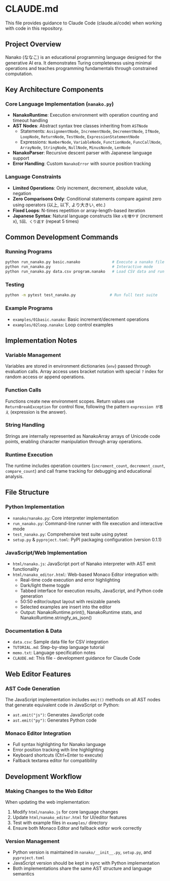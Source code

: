 # CLAUDE.md

This file provides guidance to Claude Code (claude.ai/code) when working with code in this repository.

## Project Overview

Nanako (ななこ) is an educational programming language designed for the generative AI era. It demonstrates Turing completeness using minimal operations and teaches programming fundamentals through constrained computation.

## Key Architecture Components

### Core Language Implementation (`nanako.py`)

- **NanakoRuntime**: Execution environment with operation counting and timeout handling
- **AST Nodes**: Abstract syntax tree classes inheriting from `ASTNode`
  - Statements: `AssignmentNode`, `IncrementNode`, `DecrementNode`, `IfNode`, `LoopNode`, `ReturnNode`, `TestNode`, `ExpressionStatementNode`
  - Expressions: `NumberNode`, `VariableNode`, `FunctionNode`, `FuncCallNode`, `ArrayNode`, `StringNode`, `NullNode`, `MinusNonde`, `LenNode`
- **NanakoParser**: Recursive descent parser with Japanese language support
- **Error Handling**: Custom `NanakoError` with source position tracking

### Language Constraints
- **Limited Operations**: Only increment, decrement, absolute value, negation
- **Zero Comparisons Only**: Conditional statements compare against zero using operators (以上, 以下, より大きい, etc.)
- **Fixed Loops**: N-times repetition or array-length-based iteration
- **Japanese Syntax**: Natural language constructs like `xを増やす` (increment x), `5回、くり返す` (repeat 5 times)

## Common Development Commands

### Running Programs
```bash
python run_nanako.py basic.nanako              # Execute a nanako file
python run_nanako.py                           # Interactive mode
python run_nanako.py data.csv program.nanako   # Load CSV data and run program
```

### Testing
```bash
python -m pytest test_nanako.py               # Run full test suite
```

### Example Programs
- `examples/01basic.nanako`: Basic increment/decrement operations
- `examples/02loop.nanako`: Loop control examples

## Implementation Notes

### Variable Management
Variables are stored in environment dictionaries (`env`) passed through evaluation calls. Array access uses bracket notation with special `?` index for random access or append operations.

### Function Calls
Functions create new environment scopes. Return values use `ReturnBreakException` for control flow, following the pattern `expression が答え` (expression is the answer).

### String Handling
Strings are internally represented as NanakoArray arrays of Unicode code points, enabling character manipulation through array operations.

### Runtime Execution
The runtime includes operation counters (`increment_count`, `decrement_count`, `compare_count`) and call frame tracking for debugging and educational analysis.

## File Structure

### Python Implementation
- `nanako/nanako.py`: Core interpreter implementation
- `run_nanako.py`: Command-line runner with file execution and interactive mode
- `test_nanako.py`: Comprehensive test suite using pytest
- `setup.py` & `pyproject.toml`: PyPI packaging configuration (version 0.1.1)

### JavaScript/Web Implementation
- `html/nanako.js`: JavaScript port of Nanako interpreter with AST emit functionality
- `html/nanako_editor.html`: Web-based Monaco Editor integration with:
  - Real-time code execution and error highlighting
  - Dark/light theme toggle
  - Tabbed interface for execution results, JavaScript, and Python code generation
  - 50:50 editor/output layout with resizable panels
  - Selected examples are insert into the editor
  - Output: NanakoRuntime.print(), NanakoRuntime stats, and NanakoRuntime.stringfy_as_json()

### Documentation & Data
- `data.csv`: Sample data file for CSV integration
- `TUTORIAL.md`: Step-by-step language tutorial
- `memo.txt`: Language specification notes
- `CLAUDE.md`: This file - development guidance for Claude Code

## Web Editor Features

### AST Code Generation
The JavaScript implementation includes `emit()` methods on all AST nodes that generate equivalent code in JavaScript or Python:
- `ast.emit("js")`: Generates JavaScript code
- `ast.emit("py")`: Generates Python code

### Monaco Editor Integration
- Full syntax highlighting for Nanako language
- Error position tracking with line highlighting
- Keyboard shortcuts (Ctrl+Enter to execute)
- Fallback textarea editor for compatibility

## Development Workflow

### Making Changes to the Web Editor
When updating the web implementation:
1. Modify `html/nanako.js` for core language changes
2. Update `html/nanako_editor.html` for UI/editor features
3. Test with example files in `examples/` directory
4. Ensure both Monaco Editor and fallback editor work correctly

### Version Management
- Python version is maintained in `nanako/__init__.py`, `setup.py`, and `pyproject.toml`
- JavaScript version should be kept in sync with Python implementation
- Both implementations share the same AST structure and language semantics